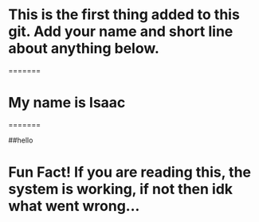 # This is the first thing added to this git. Add your name and short line about anything below.

=======
# My name is Isaac
=======

##hello


# Fun Fact! If you are reading this, the system is working, if not then idk what went wrong... 